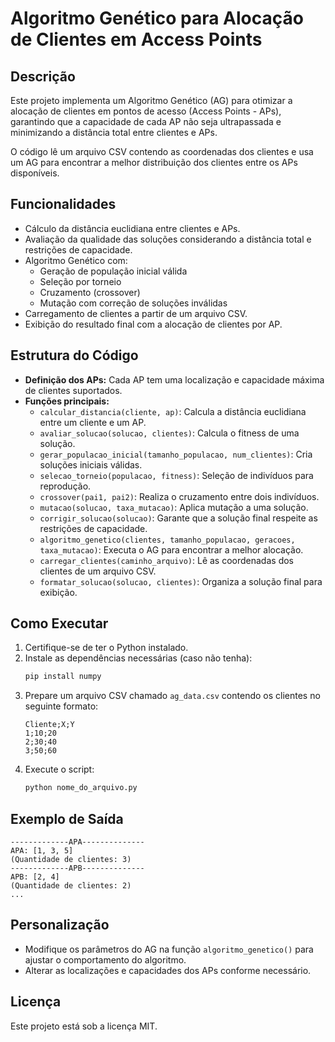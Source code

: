 # Algoritmo Genético para Alocação de Clientes em Access Points

## Descrição

Este projeto implementa um Algoritmo Genético (AG) para otimizar a alocação de clientes em pontos de acesso (Access Points - APs), garantindo que a capacidade de cada AP não seja ultrapassada e minimizando a distância total entre clientes e APs.

O código lê um arquivo CSV contendo as coordenadas dos clientes e usa um AG para encontrar a melhor distribuição dos clientes entre os APs disponíveis.

## Funcionalidades

- Cálculo da distância euclidiana entre clientes e APs.
- Avaliação da qualidade das soluções considerando a distância total e restrições de capacidade.
- Algoritmo Genético com:
  - Geração de população inicial válida
  - Seleção por torneio
  - Cruzamento (crossover)
  - Mutação com correção de soluções inválidas
- Carregamento de clientes a partir de um arquivo CSV.
- Exibição do resultado final com a alocação de clientes por AP.

## Estrutura do Código

- **Definição dos APs:** Cada AP tem uma localização e capacidade máxima de clientes suportados.
- **Funções principais:**
  - `calcular_distancia(cliente, ap)`: Calcula a distância euclidiana entre um cliente e um AP.
  - `avaliar_solucao(solucao, clientes)`: Calcula o fitness de uma solução.
  - `gerar_populacao_inicial(tamanho_populacao, num_clientes)`: Cria soluções iniciais válidas.
  - `selecao_torneio(populacao, fitness)`: Seleção de indivíduos para reprodução.
  - `crossover(pai1, pai2)`: Realiza o cruzamento entre dois indivíduos.
  - `mutacao(solucao, taxa_mutacao)`: Aplica mutação a uma solução.
  - `corrigir_solucao(solucao)`: Garante que a solução final respeite as restrições de capacidade.
  - `algoritmo_genetico(clientes, tamanho_populacao, geracoes, taxa_mutacao)`: Executa o AG para encontrar a melhor alocação.
  - `carregar_clientes(caminho_arquivo)`: Lê as coordenadas dos clientes de um arquivo CSV.
  - `formatar_solucao(solucao, clientes)`: Organiza a solução final para exibição.

## Como Executar

1. Certifique-se de ter o Python instalado.
2. Instale as dependências necessárias (caso não tenha):
   ```bash
   pip install numpy
   ```
3. Prepare um arquivo CSV chamado `ag_data.csv` contendo os clientes no seguinte formato:
   ```csv
   Cliente;X;Y
   1;10;20
   2;30;40
   3;50;60
   ```
4. Execute o script:
   ```bash
   python nome_do_arquivo.py
   ```

## Exemplo de Saída

```text
-------------APA--------------
APA: [1, 3, 5]
(Quantidade de clientes: 3)
-------------APB--------------
APB: [2, 4]
(Quantidade de clientes: 2)
...
```

## Personalização

- Modifique os parâmetros do AG na função `algoritmo_genetico()` para ajustar o comportamento do algoritmo.
- Alterar as localizações e capacidades dos APs conforme necessário.

## Licença

Este projeto está sob a licença MIT.

